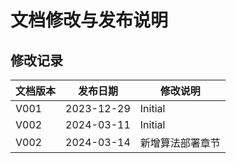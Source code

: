 # 文档修改与发布说明

## 修改记录

| 文档版本 | 发布日期 | 修改说明 |
| --- | --- | --- |
| V001 | 2023-12-29 | Initial |
| V002 | 2024-03-11 | Initial |
| V002 | 2024-03-14 | 新增算法部署章节 |